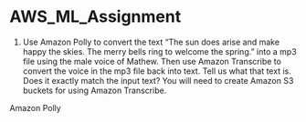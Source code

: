 # AWS_ML_Assignment

1.	Use Amazon Polly to convert the text “The sun does arise and make happy the skies. The merry bells ring to welcome the spring.” into a mp3 file using the male voice of Mathew. Then use Amazon Transcribe to convert the voice in the mp3 file back into text. Tell us what that text is. Does it exactly match the input text?
You will need to create Amazon S3 buckets for using Amazon Transcribe.

Amazon Polly
